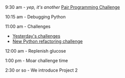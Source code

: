 9:30 am - *yep, it's another* [Pair Programming Challenge](pair.md)

10:15 am - Debugging Python

11:00 am - Challenges
  - [Yesterday's challenges](../day_06/supervised_learning_challenges.md)
  - [New Python refactoring challenge](python_refactor_challenge.md)

12:00 am - Replenish glucose 

1:00 pm - Moar challenge time

2:30 or so - We introduce Project 2 
